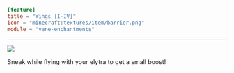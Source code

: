 ```toml
[feature]
title = "Wings [I-IV]"
icon = "minecraft:textures/item/barrier.png"
module = "vane-enchantments"
```
---
![](images/enchantment_wings.png)

Sneak while flying with your elytra to get a small boost!
